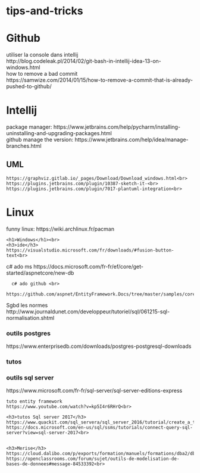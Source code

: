 # tips-and-tricks

<div>
  <div>
    <H1>Github </H1>
    utiliser la console dans intellij<br>
    http://blog.codeleak.pl/2014/02/git-bash-in-intellij-idea-13-on-windows.html<br>
    how to remove a bad commit<br>
    https://samwize.com/2014/01/15/how-to-remove-a-commit-that-is-already-pushed-to-github/<br>
   </div>
  <div>
    <H1>Intellij</H1>
    package manager:
    https://www.jetbrains.com/help/pycharm/installing-uninstalling-and-upgrading-packages.html<br>  
    github manage the version:
    https://www.jetbrains.com/help/idea/manage-branches.html<br>
    <H2>UML</H2>

    https://graphviz.gitlab.io/_pages/Download/Download_windows.html<br>
    https://plugins.jetbrains.com/plugin/10387-sketch-it-<br>
    https://plugins.jetbrains.com/plugin/7017-plantuml-integration<br>
  </div>
  <div>
    <H1>Linux</H1>
    funny linux:
    https://wiki.archlinux.fr/pacman

    <h1>Windows</h1><br>
    <h3>ide</h3>
    https://visualstudio.microsoft.com/fr/downloads/#fusion-button-text<br>
  </div>
  <div>
      c# ado ms https://docs.microsoft.com/fr-fr/ef/core/get-started/aspnetcore/new-db<br>
  
      c# ado github <br>
        https://github.com/aspnet/EntityFramework.Docs/tree/master/samples/core/GetStarted/AspNetCore/EFGetStarted.AspNetCore.NewDb
  </div>
  <div>
    Sgbd
    les normes
    http://www.journaldunet.com/developpeur/tutoriel/sql/061215-sql-normalisation.shtml
    <h3>outils postgres</h3>
    https://www.enterprisedb.com/downloads/postgres-postgresql-downloads<br>
    <h3>tutos </h3>
    <h3>outils sql server</h3>
    https://www.microsoft.com/fr-fr/sql-server/sql-server-editions-express<br>
    
    tuto entity framework
    https://www.youtube.com/watch?v=kp5I4r6RHrQ<br>
    
    <h3>tutos Sql server 2017</h3>
    https://www.quackit.com/sql_servera/sql_server_2016/tutorial/create_a_table_in_sql_server_2016.cfm
    https://docs.microsoft.com/en-us/sql/ssms/tutorials/connect-query-sql-server?view=sql-server-2017<br>


    <h3>Merise</h3>
    https://cloud.dalibo.com/p/exports/formation/manuels/formations/dba2/dba2.handout.html#pgmodeler<br>
    https://openclassrooms.com/forum/sujet/outils-de-modelisation-de-bases-de-donnees#message-84533392<br>
  </div>
</div>
